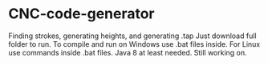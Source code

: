 # CNC-code-generator
Finding strokes, generating heights, and generating .tap
Just download full folder to run.
To compile and run on Windows use .bat files inside. For Linux use commands inside .bat files.
Java 8 at least needed.
Still working on.

